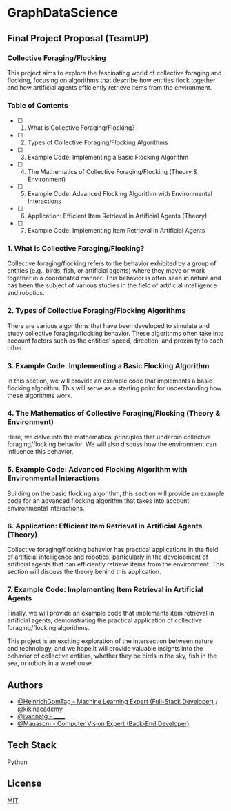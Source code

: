 # GraphDataScience

## Final Project Proposal (TeamUP)

### Collective Foraging/Flocking

This project aims to explore the fascinating world of collective foraging and flocking, focusing on algorithms that describe how entities flock together and how artificial agents efficiently retrieve items from the environment. 

### Table of Contents

- [ ] 1. What is Collective Foraging/Flocking?
- [ ] 2. Types of Collective Foraging/Flocking Algorithms
- [ ] 3. Example Code: Implementing a Basic Flocking Algorithm
- [ ] 4. The Mathematics of Collective Foraging/Flocking (Theory & Environment)
- [ ] 5. Example Code: Advanced Flocking Algorithm with Environmental Interactions
- [ ] 6. Application: Efficient Item Retrieval in Artificial Agents (Theory)
- [ ] 7. Example Code: Implementing Item Retrieval in Artificial Agents

### 1. What is Collective Foraging/Flocking?

Collective foraging/flocking refers to the behavior exhibited by a group of entities (e.g., birds, fish, or artificial agents) where they move or work together in a coordinated manner. This behavior is often seen in nature and has been the subject of various studies in the field of artificial intelligence and robotics.

### 2. Types of Collective Foraging/Flocking Algorithms

There are various algorithms that have been developed to simulate and study collective foraging/flocking behavior. These algorithms often take into account factors such as the entities' speed, direction, and proximity to each other.

### 3. Example Code: Implementing a Basic Flocking Algorithm

In this section, we will provide an example code that implements a basic flocking algorithm. This will serve as a starting point for understanding how these algorithms work.

### 4. The Mathematics of Collective Foraging/Flocking (Theory & Environment)

Here, we delve into the mathematical principles that underpin collective foraging/flocking behavior. We will also discuss how the environment can influence this behavior.

### 5. Example Code: Advanced Flocking Algorithm with Environmental Interactions

Building on the basic flocking algorithm, this section will provide an example code for an advanced flocking algorithm that takes into account environmental interactions.

### 6. Application: Efficient Item Retrieval in Artificial Agents (Theory)

Collective foraging/flocking behavior has practical applications in the field of artificial intelligence and robotics, particularly in the development of artificial agents that can efficiently retrieve items from the environment. This section will discuss the theory behind this application.

### 7. Example Code: Implementing Item Retrieval in Artificial Agents

Finally, we will provide an example code that implements item retrieval in artificial agents, demonstrating the practical application of collective foraging/flocking algorithms.

This project is an exciting exploration of the intersection between nature and technology, and we hope it will provide valuable insights into the behavior of collective entities, whether they be birds in the sky, fish in the sea, or robots in a warehouse.

## Authors
- [@HeinrichGomTag - Machine Learning Expert (Full-Stack Developer)](https://github.com/HeinrichGomTag) / [@kikinacademy](https://github.com/kikinacademy)
- [@ivannatg - ____](https://github.com/ivannatg)
- [@Mauascm - Computer Vision Expert (Back-End Developer)](https://github.com/Mauascm)

## Tech Stack
Python

## License
[MIT](https://choosealicense.com/licenses/mit/)
